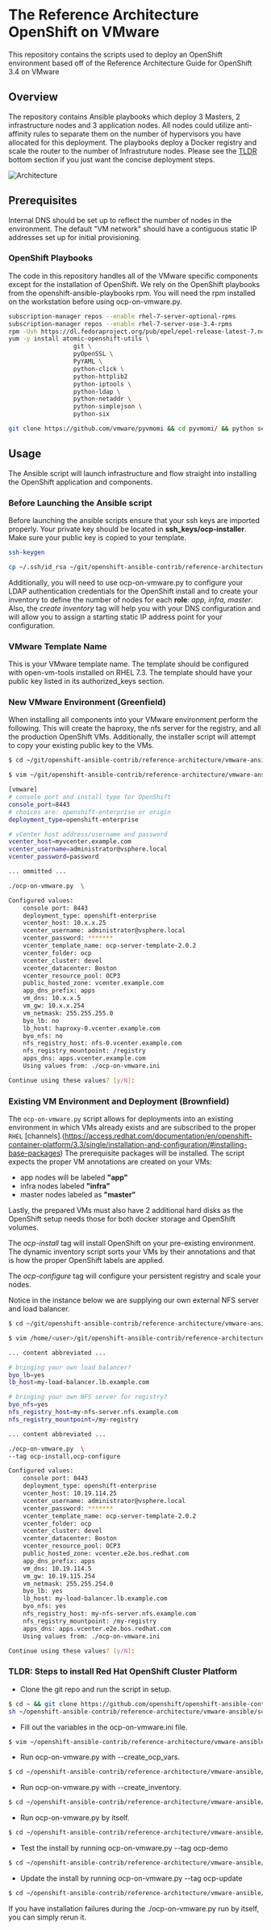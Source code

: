# The Reference Architecture OpenShift on VMware
This repository contains the scripts used to deploy an OpenShift environment based off of the Reference Architecture Guide for OpenShift 3.4 on VMware

## Overview
The repository contains Ansible playbooks which deploy 3 Masters, 2 infrastructure nodes and 3 application nodes. All nodes could utilize anti-affinity rules to separate them on the number of hypervisors you have allocated for this deployment. The playbooks deploy a Docker registry and scale the router to the number of Infrastruture nodes. Please see the [TLDR](README.md#TLDR:-Steps-to-install-Red-Hat-OpenShift-Cluster-Platform) bottom section if you just want the concise deployment steps.

![Architecture](images/OCP-on-VMware-Architecture.jpg)

## Prerequisites
Internal DNS should be set up to reflect the number of nodes in the environment. The default "VM network" should have a contiguous static IP addresses set up for initial provisioning.

### OpenShift Playbooks
The code in this repository handles all of the VMware specific components except for the installation of OpenShift. We rely on the OpenShift playbooks from the openshift-ansible-playbooks rpm. You will need the rpm installed on the workstation before using ocp-on-vmware.py.

```bash
subscription-manager repos --enable rhel-7-server-optional-rpms
subscription-manager repos --enable rhel-7-server-ose-3.4-rpms
rpm -Uvh https://dl.fedoraproject.org/pub/epel/epel-release-latest-7.noarch.rpm
yum -y install atomic-openshift-utils \
                  git \
                  pyOpenSSL \
                  PyYAML \
                  python-click \
                  python-httplib2
                  python-iptools \
                  python-ldap \
                  python-netaddr \
                  python-simplejson \
                  python-six

git clone https://github.com/vmware/pyvmomi && cd pyvmomi/ && python setup.py install

```

## Usage
The Ansible script will launch infrastructure and flow straight into installing the OpenShift application and components.

### Before Launching the Ansible script
Before launching the ansible scripts ensure that your ssh keys are imported properly. Your private key should be located in **ssh_keys/ocp-installer**. Make sure your public key is copied to your template.

```bash
ssh-keygen

cp ~/.ssh/id_rsa ~/git/openshift-ansible-contrib/reference-architecture/vmware-ansible/ssh_key/ocp-installer

```

Additionally, you will need to use ocp-on-vmware.py to configure your LDAP authentication credentials for the OpenShift install and to create your inventory to define the number of nodes for each **role**: *app, infra, master*. Also, the *create inventory* tag will help you with your DNS configuration and will allow you to assign a starting static IP address point for your configuration.

### VMware Template Name
This is your VMware template name. The template should be configured with open-vm-tools installed on RHEL 7.3. The template should have your public key listed in its authorized_keys section.

### New VMware Environment (Greenfield)
When installing all components into your VMware environment perform the following. This will create the haproxy, the nfs server for the registry, and all the production OpenShift VMs. Additionally, the installer script will attempt to copy your existing public key to the VMs.

```bash
$ cd ~/git/openshift-ansible-contrib/reference-architecture/vmware-ansible/

$ vim ~/git/openshift-ansible-contrib/reference-architecture/vmware-ansible/ocp-on-vmware.ini

[vmware]
# console port and install type for OpenShift
console_port=8443
# choices are: openshift-enterprise or origin
deployment_type=openshift-enterprise

# vCenter host address/username and password
vcenter_host=myvcenter.example.com
vcenter_username=administrator@vsphere.local
vcenter_password=password

... ommitted ...

./ocp-on-vmware.py  \

Configured values:
    console port: 8443
    deployment_type: openshift-enterprise
    vcenter_host: 10.x.x.25
    vcenter_username: administrator@vsphere.local
    vcenter_password: *******
    vcenter_template_name: ocp-server-template-2.0.2
    vcenter_folder: ocp
    vcenter_cluster: devel
    vcenter_datacenter: Boston
    vcenter_resource_pool: OCP3
    public_hosted_zone: vcenter.example.com
    app_dns_prefix: apps
    vm_dns: 10.x.x.5
    vm_gw: 10.x.x.254
    vm_netmask: 255.255.255.0
    byo_lb: no
    lb_host: haproxy-0.vcenter.example.com
    byo_nfs: no
    nfs_registry_host: nfs-0.vcenter.example.com
    nfs_registry_mountpoint: /registry
    apps_dns: apps.vcenter.example.com
    Using values from: ./ocp-on-vmware.ini

Continue using these values? [y/N]:
```

### Existing VM Environment and Deployment (Brownfield)
The `ocp-on-vmware.py` script allows for deployments into an existing environment
in which VMs already exists and are subscribed to the proper `RHEL` [channels].(https://access.redhat.com/documentation/en/openshift-container-platform/3.3/single/installation-and-configuration/#installing-base-packages)
The prerequisite packages will be installed. The script expects the proper VM annotations are created on your VMs:

* app nodes will be labeled **"app"** 
* infra nodes labeled **"infra"**
* master nodes labeled as **"master"**

Lastly, the prepared VMs must also have 2 additional hard disks as the OpenShift setup needs those
for both docker storage and OpenShift volumes.


The *ocp-install* tag will install OpenShift on your pre-existing environment. The dynamic inventory script sorts your VMs by their annotations and that is how the proper OpenShift labels are applied.

The *ocp-configure* tag will configure your persistent registry and scale your nodes.

Notice in the instance below we are supplying our own external NFS server and load balancer.

```bash
$ cd ~/git/openshift-ansible-contrib/reference-architecture/vmware-ansible/

$ vim /home/<user>/git/openshift-ansible-contrib/reference-architecture/vmware-ansible/ocp-on-vmware.ini

... content abbreviated ...

# bringing your own load balancer?
byo_lb=yes
lb_host=my-load-balancer.lb.example.com

# bringing your own NFS server for registry?
byo_nfs=yes
nfs_registry_host=my-nfs-server.nfs.example.com
nfs_registry_mountpoint=/my-registry

... content abbreviated ...

./ocp-on-vmware.py  \
--tag ocp-install,ocp-configure

Configured values:
    console port: 8443
    deployment_type: openshift-enterprise
    vcenter_host: 10.19.114.25
    vcenter_username: administrator@vsphere.local
    vcenter_password: *******
    vcenter_template_name: ocp-server-template-2.0.2
    vcenter_folder: ocp
    vcenter_cluster: devel
    vcenter_datacenter: Boston
    vcenter_resource_pool: OCP3
    public_hosted_zone: vcenter.e2e.bos.redhat.com
    app_dns_prefix: apps
    vm_dns: 10.19.114.5
    vm_gw: 10.19.115.254
    vm_netmask: 255.255.254.0
    byo_lb: yes
    lb_host: my-load-balancer.lb.example.com
    byo_nfs: yes
    nfs_registry_host: my-nfs-server.nfs.example.com
    nfs_registry_mountpoint: /my-registry
    apps_dns: apps.vcenter.e2e.bos.redhat.com
    Using values from: ./ocp-on-vmware.ini

Continue using these values? [y/N]:

```

### TLDR: Steps to install Red Hat OpenShift Cluster Platform

* Clone the git repo and run the script in setup.

```bash
$ cd ~ && git clone https://github.com/openshift/openshift-ansible-contrib && \
sh ~/openshift-ansible-contrib/reference-architecture/vmware-ansible/scripts/setup_ansible.sh
```

* Fill out the variables in the ocp-on-vmware.ini file.

```bash
$ vim ~/openshift-ansible-contrib/reference-architecture/vmware-ansible/ocp-on-vmware.ini
```
* Run ocp-on-vmware.py with --create_ocp_vars.

```bash
$ cd ~/openshift-ansible-contrib/reference-architecture/vmware-ansible/ && ./ocp-on-vmware.py --create_ocp_vars
```
* Run ocp-on-vmware.py with --create_inventory.

```bash
$ cd ~/openshift-ansible-contrib/reference-architecture/vmware-ansible/ && ./ocp-on-vmware.py --create_inventory
```
* Run ocp-on-vmware.py by itself.

```bash
$ cd ~/openshift-ansible-contrib/reference-architecture/vmware-ansible/ && ./ocp-on-vmware.py
```
* Test the install by running ocp-on-vmware.py --tag ocp-demo

```bash
$ cd ~/openshift-ansible-contrib/reference-architecture/vmware-ansible/ && ./ocp-on-vmware.py --tag ocp-demo
```

* Update the install by running ocp-on-vmware.py --tag ocp-update

```bash
$ cd ~/openshift-ansible-contrib/reference-architecture/vmware-ansible/ && ./ocp-on-vmware.py --tag ocp-update
```
If you have installation failures during the ./ocp-on-vmware.py run by itself, you can
simply rerun it.
